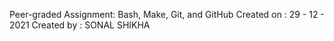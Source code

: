 Peer-graded Assignment: Bash, Make, Git, and GitHub
Created on : 29 - 12 - 2021
Created by : SONAL SHIKHA
